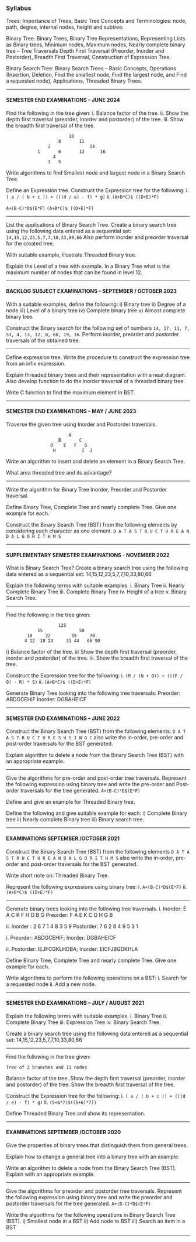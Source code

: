 ### Syllabus

Trees: Importance of Trees, Basic Tree Concepts and Terminologies: node, path, degree, internal nodes, height and subtree. 

Binary Tree: Binary Trees, Binary Tree Representations, Representing Lists as Binary trees, Minimum nodes, Maximum nodes, Nearly complete binary tree – Tree Traversals Depth First Traversal (Preorder, Inorder and Postorder), Breadth First Traversal,
Construction of Expression Tree.

Binary Search Tree: Binary Search Trees – Basic Concepts, Operations (Insertion, Deletion, Find the smallest node, Find the largest node, and Find a requested node), Applications, Threaded Binary Trees.

____

#### SEMESTER END EXAMINATIONS – JUNE 2024


Find the following in the tree given:
i. Balance factor of the tree.
ii. Show the depth first traversal (preorder, inorder and postorder) of the tree.
iii. Show the breadth first traversal of the tree.

```
						10
					8		11
				2				14
			1		6		13		16
				  4
				3	5
```


Write algorithms to find Smallest node and largest node in a Binary Search Tree.

Define an Expression tree. Construct the Expression tree for the following:
i. `( a / ( b + c )) + (((d / e) - f) * g)`
ii. `(A+B*C)$ ((D+E)*F)`

`A+(B-C)*D$(E*F)`
`(A+B*C)$ ((D+E)*F)`

____

List the applications of Binary Search Tree. Create a binary search tree using the following data entered as a sequential set:
`14,15,12,23,5,7,7,10,33,80,66`
Also perform inorder and preorder traversal for the created tree.

With suitable example, illustrate Threaded Binary tree.

Explain the Level of a tree with example. In a Binary Tree what is the maximum number of nodes that can be found in level 12.

____
#### BACKLOG SUBJECT EXAMINATIONS – SEPTEMBER / OCTOBER 2023

With a suitable examples, define the following:
i) Binary tree
ii) Degree of a node
iii) Level of a binary tree
iv) Complete binary tree
v) Almost complete binary tree.

Construct the Binary search for the following set of numbers
`14, 17, 11, 7, 53, 4, 13, 12, 8, 60, 19, 16`. Perform inorder, preorder and postorder traversals of the obtained tree.

____

Define expression tree. Write the procedure to construct the expression tree from an infix expression.

Explain threaded binary trees and their representation with a neat diagram. Also develop function to do the inorder traversal of a threaded binary tree.

Write C function to find the maximum element in BST.

____
#### SEMESTER END EXAMINATIONS – MAY / JUNE 2023

Traverse the given tree using Inorder and Postorder traversals.
```
						A
					B		C
				 D    E   F   G
				  H	    	 I	J
```

Write an algorithm to insert and delete an element in a Binary Search Tree.

What area threaded tree and its advantage?

_____

Write the algorithm for Binary Tree Inorder, Preorder and Postorder traversal.

Define Binary Tree, Complete Tree and nearly complete Tree. Give one example for each.

Construct the Binary Search Tree (BST) from the following elements by considering each character as one element.
`D A T A S T R U C T U R E A N D A L G O R I T H M S`

____

#### SUPPLEMENTARY SEMESTER EXAMINATIONS - NOVEMBER 2022

What is Binary Search Tree? Create a binary search tree using the following data entered as a sequential set:
14,15,12,23,5,7,7,10,33,80,66

Explain the following terms with suitable examples.
i. Binary Tree
ii. Nearly Complete Binary Tree
iii. Complete Binary Tree
iv. Height of a tree
v. Binary Search Tree.

___

Find the following in the tree given: 
```
					125
			15	        	50
		10     22	     35     70
	   4 12  18 24     31 44   66 90
```

i) Balance factor of the tree.
ii) Show the depth first traversal (preorder, inorder and postorder) of the tree.
iii. Show the breadth first traversal of the tree.

Construct the Expression tree for the following:
i. `(M / (N + O)) + (((P / Q) - R) * S)`
ii. `(A+B*C)$ ((D+E)*F)`

Generate Binary Tree looking into the following tree traversals:
Preorder: ABDGCEHIF
Inorder: DGBAHEICF

____

#### SEMESTER END EXAMINATIONS – JUNE 2022

Construct the Binary Search Tree (BST) from the following elements:
`D A T A S T R U C T U R E S U S I N G C`
also write the in-order, pre-order and post-order traversals for the BST generated.

Explain algorithm to delete a node from the Binary Search Tree (BST) with an appropriate example.

___

Give the algorithms for pre-order and post-order tree traversals. Represent the following expression using binary tree and write the pre-order and Post-order traversals for the tree generated. `A+(B-C)*D$(E*F) `

Define and give an example for Threaded Binary tree.

Define the following and give suitable example for each:
i) Complete Binary tree
ii) Nearly complete Binary tree
iii) Binary search tree.

____

#### EXAMINATIONS SEPTEMBER /OCTOBER 2021

Construct the Binary Search Tree (BST) from the following elements 
`D A T A S T R U C T U R E A N D A L G O R I T H M S`
also write the in-order, pre-order and post-order traversals for the BST generated.

Write short note on: Threaded Binary Tree.

Represent the following expressions using binary tree:
i. `A+(B-C)*D$(E*F)`
ii. `(A+B*C)$ ((D+E)*F)`

____

Generate binary trees looking into the following tree traversals.
i. Inorder: E A C K F H D B G
Preorder: F A E K C D H G B

ii. Inorder : 2 6 7 1 4 8 3 5 9
Postorder: 7 6 2 8 4 9 5 3 1

i. Preorder: ABDGCEHIF; 
Inorder: DGBAHEICF

ii. Postorder: IEJFCGKLHDBA; 
Inorder: EICFJBGDKHLA

Define Binary Tree, Complete Tree and nearly complete Tree. Give one example for each.

Write algorithms to perform the following operations on a BST:
i. Search for a requested node
ii. Add a new node.

_____

#### SEMESTER END EXAMINATIONS – JULY / AUGUST 2021

Explain the following terms with suitable examples.
i. Binary Tree
ii. Complete Binary Tree
iii. Expression Tree
iv. Binary Search Tree.

Create a binary search tree using the following data entered as a sequential set:
14,15,12,23,5,7,7,10,33,80,66

___

Find the following in the tree given:

```
Tree of 2 branches and 11 nodes
```
Balance factor of the tree.
Show the depth first traversal (preorder, inorder and
postorder) of the tree.
Show the breadth first traversal of the tree.

Construct the Expression tree for the following:
i. `( a / ( b + c )) + (((d / e) - f) * g)`
ii. `(5+6*7)$((5+6)*7))`

Define Threaded Binary Tree and show its representation.

____

#### EXAMINATIONS SEPTEMBER /OCTOBER 2020

Give the properties of binary trees that distinguish them from general trees.

Explain how to change a general tree into a binary tree with an example.

Write an algorithm to delete a node from the Binary Search Tree (BST). Explain with an appropriate example.

____

Give the algorithms for preorder and postorder tree traversals. Represent the following expression using binary tree and write the preorder and postorder traversals for the tree generated.
`A+(B-C)*D$(E*F)`

Write the algorithms for the following operations in Binary Search Tree (BST).
i) Smallest node in a BST ii) Add node to BST iii) Search an item in a BST

____